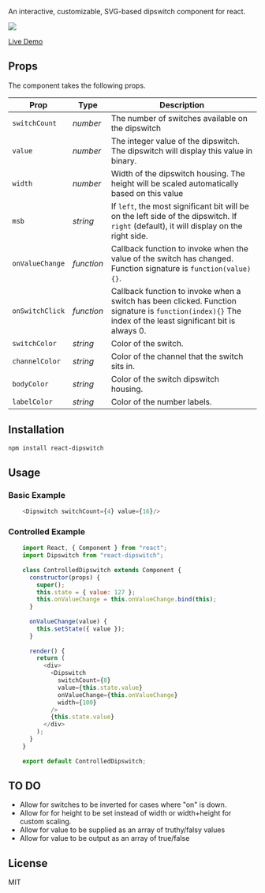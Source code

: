 An interactive, customizable, SVG-based dipswitch component for react. 

<img src="https://i.imgur.com/aZrFGGz.png"/>

[Live Demo](https://codesandbox.io/s/84q35m2430)

## Props

The component takes the following props.

| Prop              | Type       | Description |
|-------------------|------------|-------------|
| `switchCount`     | _number_   | The number of switches available on the dipswitch |
| `value`           | _number_   | The integer value of the dipswitch. The dipswitch will display this value in binary. |
| `width`           | _number_   | Width of the dipswitch housing. The height will be scaled automatically based on this value |
| `msb`             | _string_   | If `left`, the most significant bit will be on the left side of the dipswitch. If `right` (default), it will display on the right side. |
| `onValueChange`   | _function_ | Callback function to invoke when the value of the switch has changed. Function signature is `function(value){}`. |
| `onSwitchClick`   | _function_ | Callback function to invoke when a switch has been clicked. Function signature is `function(index){}` The index of the least significant bit is always 0. |
| `switchColor`     | _string_   | Color of the switch. |
| `channelColor`    | _string_   | Color of the channel that the switch sits in. |
| `bodyColor`       | _string_   | Color of the switch dipswitch housing. |
| `labelColor`      | _string_   | Color of the number labels. |

## Installation

```bash
npm install react-dipswitch
```

## Usage

### Basic Example
```javascript
    <Dipswitch switchCount={4} value={16}/>
```

### Controlled Example
```javascript
    import React, { Component } from "react";
    import Dipswitch from "react-dipswitch";
    
    class ControlledDipswitch extends Component {
      constructor(props) {
        super();
        this.state = { value: 127 };
        this.onValueChange = this.onValueChange.bind(this);
      }
    
      onValueChange(value) {
        this.setState({ value });
      }
    
      render() {
        return (
          <div>
            <Dipswitch
              switchCount={8}
              value={this.state.value}
              onValueChange={this.onValueChange}
              width={100}
            />
            {this.state.value}
          </div>
        );
      }
    }
    
    export default ControlledDipswitch;
```

## TO DO
* Allow for switches to be inverted for cases where "on" is down. 
* Allow for for height to be set instead of width or width+height for custom scaling. 
* Allow for value to be supplied as an array of truthy/falsy values
* Allow for value to be output as an array of true/false

## License

MIT